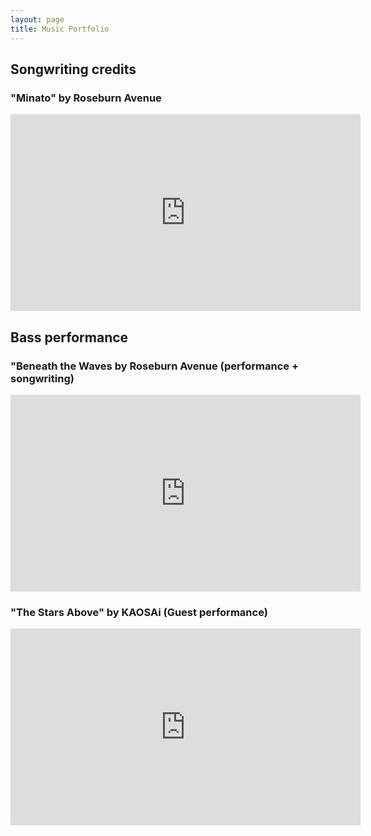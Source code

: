 ```yaml
---
layout: page
title: Music Portfolio
---
```


## Songwriting credits

### "Minato" by Roseburn Avenue

<iframe width="560" height="315" src="https://www.youtube.com/embed/p7mMxit-qYU" frameborder="0" allow="autoplay; encrypted-media" allowfullscreen></iframe>

## Bass performance

### "Beneath the Waves by Roseburn Avenue (performance + songwriting)

<iframe width="560" height="315" src="https://www.youtube.com/embed/WHHYZWmiiBc" frameborder="0" allow="autoplay; encrypted-media" allowfullscreen></iframe>

### "The Stars Above" by KAOSAi (Guest performance)

<iframe width="560" height="315" src="https://www.youtube.com/embed/rNdu9Fi3FkE" frameborder="0" allow="autoplay; encrypted-media" allowfullscreen></iframe>
